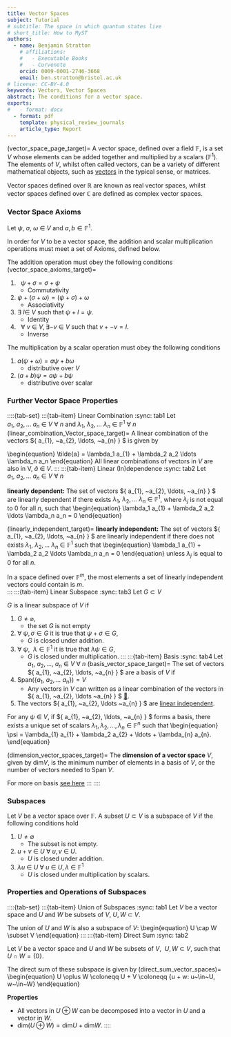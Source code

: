 ```yaml
---
title: Vector Spaces
subject: Tutorial
# subtitle: The space in which quantum states live
# short_title: How to MyST
authors:
  - name: Benjamin Stratton
    # affiliations:
    #   - Executable Books
    #   - Curvenote
    orcid: 0009-0001-2746-3668
    email: ben.stratton@bristol.ac.uk
# license: CC-BY-4.0
keywords: Vectors, Vector Spaces
abstract: The conditions for a vector space. 
exports:
#   - format: docx
  - format: pdf
    template: physical_review_journals
    article_type: Report
---
```

(vector_space_page_target)=
A vector space, defined over a field $\mathbb{F}$, is a set $V$ whose elements can be added together and multiplied by a scalars ($\mathbb{F}^{1}$). The elements of $V$, whilst often called vectors, can be a variety of different mathematical objects, such as [vectors](#vector_example) in the typical sense, or matrices. 

Vector spaces defined over $\mathbb{R}$ are known as real vector spaces, whilst vector spaces defined over $\mathbb{C}$ are defined as complex vector spaces. 

### Vector Space Axioms
Let $\psi, ~\sigma, ~\omega~\in~V$ and $a,b \in \mathbb{F}^{1}$.

In order for $V$ to be a vector space, the addition and scalar multiplication operations must meet a set of Axioms, defined below.

The addition operation must obey the following conditions 
(vector_space_axioms_target)=
1. $~~\psi + \sigma = \sigma + \psi$
    - Commutativity
2. $\psi + (\sigma + \omega) = (\psi + \sigma) + \omega$
    - Associativity
3. $\exists ~I \in ~V$ such that $\psi + I = \psi$.
    - Identity
4. $~~\forall~v~\in~V, \exists -v~\in~V$ such that $v+-v=I$.
    - Inverse

The multiplication by a scalar operation must obey the following conditions 
1. $a(\psi + \omega) = a \psi + b \omega$
    - distributive over $V$
2. $(a+b)\psi = a\psi + b\psi$
    - distributive over scalar


### Further Vector Space Properties 
::::{tab-set}
:::{tab-item} Linear Combination
:sync: tab1
Let $a_{1}, ~a_{2}, \ldots ~a_{n}~\in~V~\forall~n$ and $\lambda_1,~\lambda_2, \ldots ~\lambda_n~\in~\mathbb{F}^{1} ~\forall~n$
(linear_combination_Vector_space_target)=
A linear combination of the vectors $\{ a_{1}, ~a_{2}, \ldots, ~a_{n} \} $ is given by

\begin{equation}
\tilde{a} = \lambda_1 a_{1} + \lambda_2 a_2 \ldots \lambda_n a_n
\end{equation}
All linear combinations of vectors in $V$ are also in V, $\tilde{a}~\in~V$. 
:::
:::{tab-item} Linear (In)dependence
:sync: tab2
Let $a_{1}, ~a_{2}, \ldots ~a_{n}~\in~V~\forall~n$ 

**linearly dependent:** The set of vectors $\{ a_{1}, ~a_{2}, \ldots, ~a_{n} \} $ are linearly dependent if there exists $\lambda_1,~\lambda_2, \ldots ~\lambda_n~\in~\mathbb{F}^{1}$, where $\lambda_{j}$ is not equal to $0$ for all $n$, such that 
\begin{equation}
\lambda_1 a_{1} + \lambda_2 a_2 \ldots \lambda_n a_n = 0
\end{equation}

(linearly_independent_target)=
**linearly independent:** The set of vectors $\{ a_{1}, ~a_{2}, \ldots, ~a_{n} \} $ are linearly independent if there does not exists $\lambda_1,~\lambda_2, \ldots ~\lambda_n~\in~\mathbb{F}^{1}$ such that 
\begin{equation}
\lambda_1 a_{1} + \lambda_2 a_2 \ldots \lambda_n a_n = 0
\end{equation}
unless $\lambda_{j}$ is equal to $0$ for all $n$.

In a space defined over $\mathbb{F}^{m}$, the most elements a set of linearly independent vectors could contain is $m$.  
:::
:::{tab-item} Linear Subspace
:sync: tab3
Let $G \subset V$ 

$G$ is a linear subspace of $V$ if 
1. $G \neq \varnothing$, 
    - the set $G$ is not empty 
2. $\forall~\psi, \sigma \in G$ it is true that $\psi + \sigma \in G$, 
    - $G$ is closed under addition.
3. $\forall~\psi,~~ \lambda \in \mathbb{F}^{1}$ it is true that $\lambda \psi \in G$, 
    - $G$ is closed under multiplication.
:::
:::{tab-item} Basis
:sync: tab4
Let $a_{1}, ~a_{2}, \ldots, ~a_{n}~\in~V~\forall~n$ 
(basis_vector_space_target)=
The set of vectors $\{ a_{1}, ~a_{2}, \ldots, ~a_{n} \} $ are a basis of $V$ if 
1. $\textrm{Span}(\{ a_{1}, ~a_{2}, \ldots ~a_{n} \}) = V$
    - Any vectors in $V$ can written as a linear combination of the vectors in $\{ a_{1}, ~a_{2}, \ldots ~a_{n} \} $ [💭](#span_definition_target). 
2. The vectors $\{ a_{1}, ~a_{2}, \ldots ~a_{n} \} $ are [linear independent](#linearly_independent_target_glossary).  

For any $\psi~\in~V$, if $\{ a_{1}, ~a_{2}, \ldots, ~a_{n} \} $ forms a basis, there exists a unique set of scalars $\lambda_{1}, \lambda_2, \ldots, \lambda_{n}~\in~\mathbb{F}^{n}$ such that 
\begin{equation}
\psi = \lambda_{1} a_{1} + \lambda_2 a_{2} + \ldots + \lambda_{n} a_{n}.
\end{equation}

(dimension_vector_spaces_target)=
The **dimension of a vector space** $V$, given by $\textrm{dim}V$, is the minimum number of elements in a basis of $V$, or the number of vectors needed to Span $V$. 

For more on basis [see here](#basis_basis_target)
:::
::::

### Subspaces 

Let $V$ be a vector space over $\mathbb{F}$. A subset $U \subset V$ is a subspace of $V$ if the following conditions hold
1. $U \neq \emptyset$
    - The subset is not empty.
2. $u+v~\in~U~\forall~u,v~\in~U$.
    - $U$ is closed under addition.
3. $\lambda u~\in~U~\forall~u~\in~U, \lambda~\in~\mathbb{F}^{1}$ 
    - $U$ is closed under multiplication by scalars. 

### Properties and Operations of Subspaces

::::{tab-set}
:::{tab-item} Union of Subspaces
:sync: tab1
Let $V$ be a vector space and $U$ and $W$ be subsets of $V$, $U,W~\subset~V$. 

The union of $U$ and $W$ is also a subspace of $V$: 
\begin{equation}
U \cap W \subset V
\end{equation}
:::
:::{tab-item} Direct Sum
:sync: tab2

Let $V$ be a vector space and $U$ and $W$ be subsets of $V$, $~U,W~\subset~V$, such that $U \cap W = \{0\}$.

The direct sum of these subspace is given by
(direct_sum_vector_spaces)=
\begin{equation}
U \oplus W \coloneqq U + V \coloneqq \{u + w: u~\in~U, w~\in~W\}
\end{equation}

**Properties**

- All vectors in $U \oplus W$ can be decomposed into a vector in $U$ and a vector in $W$. 
- $\textrm{dim}(U \oplus W) = \textrm{dim}U + \textrm{dim}W$. 
::::





